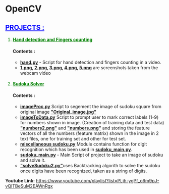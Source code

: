 # OpenCV


<h2 style="color: blue"><u>PROJECTS :</u></h2>

<ol>
<li style="color: green"><b><u>Hand detection and Fingers counting</u></b></li>
<h4><b>Contents :</b></h4>
<ul>
<li><b><a href="https://github.com/Shivam06/OpenCV/blob/master/handDetection/hand.py">hand.py</a></b> - Script for hand detection and fingers counting in a video.</li>
<li><b><a href="https://github.com/Shivam06/OpenCV/blob/master/handDetection/1.png">1.png</a>, <a href="https://github.com/Shivam06/OpenCV/blob/master/handDetection/2.png">2.png</a>, <a href="https://github.com/Shivam06/OpenCV/blob/master/handDetection/3.png">3.png</a>, <a href="https://github.com/Shivam06/OpenCV/blob/master/handDetection/4.png">4.png</a>, <a href="https://github.com/Shivam06/OpenCV/blob/master/handDetection/5.png">5.png</a></b> are screenshots taken from the webcam video</li>
</ul>
<br/>
<li style="color: green"><b><u>Sudoku Solver</u></b></li>
<h4><b>Contents :</b></h4>
<ul>
<li><b><a href="https://github.com/Shivam06/OpenCV/blob/master/Sudoku/Scripts/image_processing/imageProc.py">imageProc.py</a></b> Script to segement the image of sudoku square from original image <b><a href="https://github.com/Shivam06/OpenCV/blob/master/Sudoku/Solving_sudoku_images/Original_image.jpg">"Original_image.jpg"</a></b></li>
<li><b><a href="https://github.com/Shivam06/OpenCV/blob/master/Sudoku/Scripts/data_creation/sudoku_data.py">imageToData.py</a></b> Script to prompt user to mark correct labels (1-9) for numbers shown in image. (Creation of training data and test data) <b><a href="https://github.com/Shivam06/OpenCV/blob/master/Sudoku/numbers2.png">"numbers2.png"</a></b> and <b><a href="https://github.com/Shivam06/OpenCV/blob/master/Sudoku/numbers.png">"numbers.png"</a></b> and storing the feature vectors of all the numbers (feature matrix) shown in the image in 2 text files, one for training set and other for test set.</li>
<li><b><a href="https://github.com/Shivam06/OpenCV/blob/master/Sudoku/Scripts/OCR/miscellaneous_sudoku.py">miscellaneous sudoku.py</a></b> Module contains function for digit recognition which has been used in <b><a href="https://github.com/Shivam06/OpenCV/blob/master/Sudoku/Scripts/sudoku_main.py">sudoku_main.py</a></b>.
<li><b><a href="https://github.com/Shivam06/OpenCV/blob/master/Sudoku/Scripts/sudoku_main.py">sudoku_main.py</a></b> - Main Script of project to take an image of sudoku and solve it.</li>
<li><b><a href = "https://github.com/Shivam06/OpenCV/blob/master/Sudoku/Scripts/sudoku_solver/solveSudoku2.py">"solveSudoku2.py"</a></b>uses Backtracking algorith to solve the sudoku once digits have been recognized, taken as a string of digits.</li>
</ul>
</ol>

<b>Youtube Link:</b> https://www.youtube.com/playlist?list=PLjh-ygPf_o6m9pJ-vQlTBeSuM2EAWnRgx


